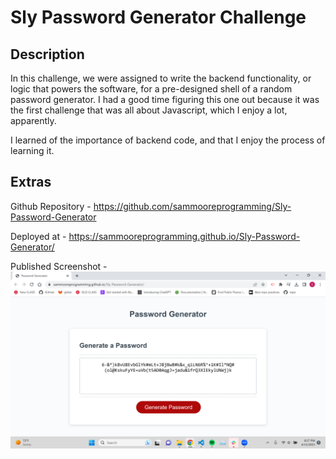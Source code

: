# Sly Password Generator Challenge

## Description
In this challenge, we were assigned to write the backend functionality, or logic that powers the software, for a pre-designed shell of a random password generator.
I had a good time figuring this one out because it was the first challenge that was all about Javascript, which I enjoy a lot, apparently.

I learned of the importance of backend code, and that I enjoy the process of learning it.

## Extras

Github Repository - https://github.com/sammooreprogramming/Sly-Password-Generator

Deployed at - https://sammooreprogramming.github.io/Sly-Password-Generator/

Published Screenshot - ![Screenshot](images/Screenshot.png)